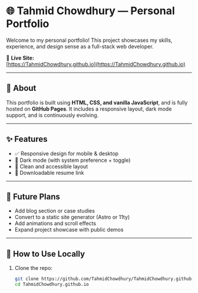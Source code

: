 # 🌐 Tahmid Chowdhury — Personal Portfolio

Welcome to my personal portfolio! This project showcases my skills, experience, and design sense as a full-stack web developer.

🔗 **Live Site:**  
[https://TahmidChowdhury.github.io](https://TahmidChowdhury.github.io)

---

## 📖 About

This portfolio is built using **HTML, CSS, and vanilla JavaScript**, and is fully hosted on **GitHub Pages**. It includes a responsive layout, dark mode support, and is continuously evolving.

---

## ✨ Features

- ✅ Responsive design for mobile & desktop
- 🌙 Dark mode (with system preference + toggle)
- 🎯 Clean and accessible layout
- 📄 Downloadable resume link

---

## 🚧 Future Plans

- Add blog section or case studies
- Convert to a static site generator (Astro or 11ty)
- Add animations and scroll effects
- Expand project showcase with public demos

---

## 🚀 How to Use Locally

1. Clone the repo:
   ```bash
   git clone https://github.com/TahmidChowdhury/TahmidChowdhury.github.io
   cd TahmidChowdhury.github.io
